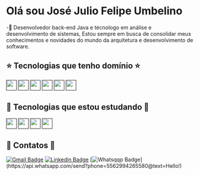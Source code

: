 

  # Olá sou José Julio Felipe Umbelino
  
-🧔 Desenvolvedor back-end Java e técnologo em análise e desenvolvimento de sistemas, Estou sempre em busca de consolidar meus conhecimentos e novidades do mundo da arquitetura e desenvolvimento de software.

## ⭐️  Tecnologias que tenho domínio  ⭐️
<a href=""><img height= "28" src= "https://img.shields.io/badge/Java-ED8B00?style=for-the-badge&logo=java&logoColor=white"></a>
<a href=""><img height= "28" src= "https://img.shields.io/badge/Spring-6DB33F?style=for-the-badge&logo=spring&logoColor=white"></a>
<a href=""><img height= "28" src= "https://img.shields.io/badge/json%20web%20tokens-323330?style=for-the-badge&logo=json-web-tokens&logoColor=pink"></a>
<a href=""><img height= "28" src= "https://img.shields.io/badge/json-5E5C5C?style=for-the-badge&logo=json&logoColor=white"></a>
<a href=""><img height= "28" src= "https://img.shields.io/badge/PostgreSQL-316192?style=for-the-badge&logo=postgresql&logoColor=white"></a>
<a href=""><img height= "28" src= "https://img.shields.io/badge/Git-F05032?style=for-the-badge&logo=git&logoColor=white"></a>

## 📖  Tecnologias que estou estudando  📖
<a href=""><img height= "28" src= "https://img.shields.io/badge/Angular-DD0031?style=for-the-badge&logo=angular&logoColor=white"></a>
<a href=""><img height= "28" src= "https://img.shields.io/badge/JavaScript-F7DF1E?style=for-the-badge&logo=javascript&logoColor=black"></a>
<a href=""><img height= "28" src= "https://img.shields.io/badge/TypeScript-007ACC?style=for-the-badge&logo=typescript&logoColor=white"></a>
<a href=""><img height= "28" src= "https://img.shields.io/badge/Amazon_AWS-232F3E?style=for-the-badge&logo=amazon-aws&logoColor=white"></a>


## 📱 Contatos  📱
[![Gmail Badge](https://img.shields.io/badge/Gmail-D14836?style=for-the-badge&logo=gmail&logoColor=white&link=mailto:josejulioumbelino.dev@gmail.com)](mailto:josejulioumbelino.dev@gmail.com)
[![Linkedin Badge](https://img.shields.io/badge/LinkedIn-0077B5?style=for-the-badge&logo=linkedin&logoColor=white&link=https://www.linkedin.com/in/jos%C3%A9-julio-umbelino-57264b209/)](https://www.linkedin.com/in/jos%C3%A9-julio-umbelino-57264b209/)
[![Whatsqqp Badge](https://img.shields.io/badge/WhatsApp-25D366?style=for-the-badge&logo=whatsapp&logoColor=white&link=https://api.whatsapp.com/send?phone=5562994265580text=Hello!)](https://api.whatsapp.com/send?phone=5562994265580@text=Hello!)


